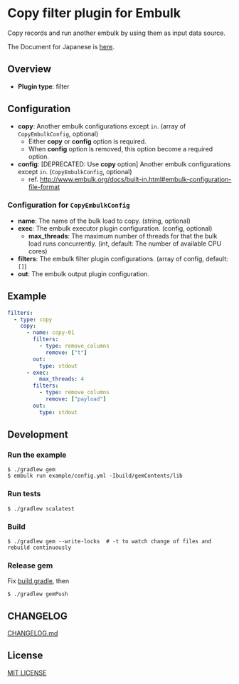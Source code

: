 # Copy filter plugin for Embulk

Copy records and run another embulk by using them as input data source.

The Document for Japanese is [here](http://qiita.com/Civitaspo/items/da8483c28817071d90dc).

## Overview

* **Plugin type**: filter

## Configuration

- **copy**: Another embulk configurations except `in`. (array of `CopyEmbulkConfig`, optional)
  - Either **copy** or **config** option is required.
  - When **config** option is removed, this option become a required option.
- **config**: [DEPRECATED: Use **copy** option] Another embulk configurations except `in`. (`CopyEmbulkConfig`, optional)
  - ref. http://www.embulk.org/docs/built-in.html#embulk-configuration-file-format

### Configuration for `CopyEmbulkConfig`

- **name**: The name of the bulk load to copy. (string, optional)
- **exec**: The embulk executor plugin configuration. (config, optional)
  - **max_threads**: The maximum number of threads for that the bulk load runs concurrently. (int, default: The number of available CPU cores)
- **filters**: The embulk filter plugin configurations. (array of config, default: `[]`)
- **out**: The embulk output plugin configuration.


## Example

```yaml
filters:
  - type: copy
    copy:
      - name: copy-01
        filters:
          - type: remove_columns
            remove: ["t"]
        out:
          type: stdout
      - exec:
          max_threads: 4
        filters:
          - type: remove_columns
            remove: ["payload"]
        out:
          type: stdout
```

## Development

### Run the example

```shell
$ ./gradlew gem
$ embulk run example/config.yml -Ibuild/gemContents/lib
```

### Run tests

```shell
$ ./gradlew scalatest
```

### Build

```
$ ./gradlew gem --write-locks  # -t to watch change of files and rebuild continuously
```

### Release gem
Fix [build.gradle](./build.gradle), then


```shell
$ ./gradlew gemPush
```

## CHANGELOG

[CHANGELOG.md](./CHANGELOG.md)

## License

[MIT LICENSE](./LICENSE)
